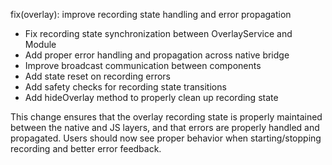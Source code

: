 fix(overlay): improve recording state handling and error propagation

- Fix recording state synchronization between OverlayService and Module
- Add proper error handling and propagation across native bridge
- Improve broadcast communication between components
- Add state reset on recording errors
- Add safety checks for recording state transitions
- Add hideOverlay method to properly clean up recording state

This change ensures that the overlay recording state is properly
maintained between the native and JS layers, and that errors are
properly handled and propagated. Users should now see proper
behavior when starting/stopping recording and better error feedback.
